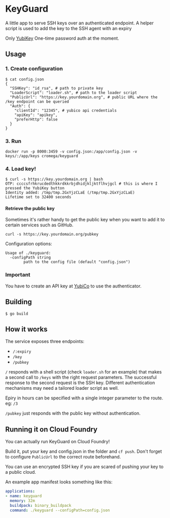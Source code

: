 # KeyGuard

A little app to serve SSH keys over an authenticated endpoint. A helper script
is used to add the key to the SSH agent with an expiry

Only [YubiKey](https://www.yubico.com/why-yubico/for-individuals/) One-time password auth at the moment.

## Usage

### 1. Create configuration

```
$ cat config.json
{
  "SSHKey": "id_rsa", # path to private key
  "LoaderScript": "loader.sh", # path to the loader script
  "PublicUrl": "https://key.yourdomain.org", # public URL where the /key endpoint can be queried
  "Auth": {
    "clientId": "12345", # yubico api credentials
    "apiKey": "apikey",
    "preferHttp": false
  }
}
```

### 3. Run

```
docker run -p 8000:3459 -v config.json:/app/config.json -v keys/:/app/keys cromega/keyguard
```

### 4. Load key!

```
$ curl -s https://key.yourdomain.org | bash
OTP: ccccsfrhkrucdedthkkrdkkrbjdhidjkljktflhvjgcl # this is where I pressed the YubiKey button
Identity added: /tmp/tmp.2GxYjzCLaE (/tmp/tmp.2GxYjzCLaE)
Lifetime set to 32400 seconds
```

#### Retrieve the public key
Sometimes it's rather handy to get the public key when you want to add it to
certain services such as GitHub.

```
curl -s https://key.yourdomain.org/pubkey
```

Configuration options:

```
Usage of ./keyguard:
  -configPath string
        path to the config file (default "config.json")
```

### Important

You have to create an API key at [YubiCo](https://upgrade.yubico.com/getapikey/)
to use the authenticator.

## Building

```
$ go build
```

## How it works

The service exposes three endpoints:
* `/:expiry`
* `/key`
* `/pubkey`

`/` responds with a shell script (check `loader.sh` for an example) that makes a
second call to `/keys` with the right request parameters. The successful
response to the second request is the SSH key. Different authentication
mechanisms may need a tailored loader script as well.

Epiry in hours can be specified with a single integer parameter to the route.
eg: `/3`

`/pubkey` just responds with the public key without authentication.

## Running it on Cloud Foundry

You can actually run KeyGuard on Cloud Foundry!

Build it, put your key and config.json in the folder and `cf push`. Don't forget
to configure `PublicUrl` to the correct route beforehand.

You can use an encrypted SSH key if you are scared of pushing your key to a public cloud.

An example app manifest looks something like this:

```yaml
applications:
- name: keyguard
  memory: 32m
  buildpack: binary_buildpack
  command: ./keyguard --configPath=config.json
```


